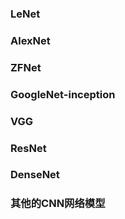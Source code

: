 ### LeNet
### AlexNet
### ZFNet
### GoogleNet-inception
### VGG
### ResNet
### DenseNet
### 其他的CNN网络模型